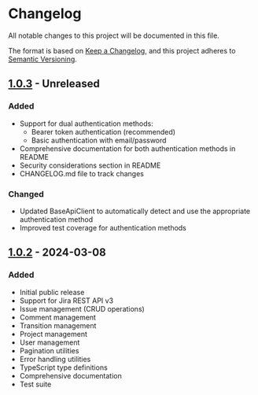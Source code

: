 # Changelog

All notable changes to this project will be documented in this file.

The format is based on [Keep a Changelog](https://keepachangelog.com/en/1.0.0/),
and this project adheres to [Semantic Versioning](https://semver.org/spec/v2.0.0.html).

## [1.0.3] - Unreleased

### Added
- Support for dual authentication methods:
  - Bearer token authentication (recommended)
  - Basic authentication with email/password
- Comprehensive documentation for both authentication methods in README
- Security considerations section in README
- CHANGELOG.md file to track changes

### Changed
- Updated BaseApiClient to automatically detect and use the appropriate authentication method
- Improved test coverage for authentication methods

## [1.0.2] - 2024-03-08

### Added
- Initial public release
- Support for Jira REST API v3
- Issue management (CRUD operations)
- Comment management
- Transition management
- Project management
- User management
- Pagination utilities
- Error handling utilities
- TypeScript type definitions
- Comprehensive documentation
- Test suite

[1.0.3]: https://github.com/yensubldg/jira-api-client/compare/v1.0.2...HEAD
[1.0.2]: https://github.com/yensubldg/jira-api-client/releases/tag/v1.0.2 